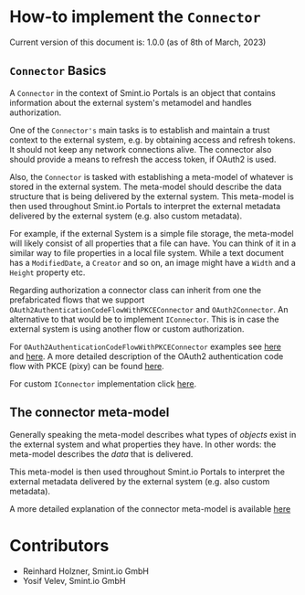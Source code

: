 How-to implement the `Connector`
================================

Current version of this document is: 1.0.0 (as of 8th of March, 2023)

## `Connector` Basics

A `Connector` in the context of Smint.io Portals is an object that contains information about the external
system's metamodel and handles authorization.

One of the `Connector's` main tasks is to establish and maintain a trust context to the external system, e.g. by
obtaining access and refresh tokens. It should not keep any network connections alive. The connector also should provide a
means to refresh the access token, if OAuth2 is used.

Also, the `Connector` is tasked with establishing a meta-model of whatever is stored in the external system. The meta-model
should describe the data structure that is being delivered by the external system. This meta-model is then used throughout 
Smint.io Portals to interpret the external metadata delivered by the external system (e.g. also custom metadata).

For example, if the external System is a simple file storage, the meta-model will likely
consist of all properties that a file can have. You can think of it in a similar way to file properties in a local file
system. While a text document has a `ModifiedDate`, a `Creator` and so on, an image might have a `Width` and a
`Height` property etc.

Regarding authorization a connector class can inherit from one the prefabricated flows that we support `OAuth2AuthenticationCodeFlowWithPKCEConnector` and `OAuth2Connector`.
An alternative to that would be to implement `IConnector`. This is in case the external system is using another flow or custom authorization.

For `OAuth2AuthenticationCodeFlowWithPKCEConnector` examples see [here](Connectors/Connector-Picturepark/PictureparkConnector.cs) and [here](Connectors/Connector-SharePoint/SharepointConnector.cs).
A more detailed description of the OAuth2 authentication code flow with PKCE (pixy) can be found [here](Connectors/Connector-SharePoint/README.md#authentication-process).

For custom `IConnector` implementation click [here](Connectors/Connector-HelloWorld/HelloWorldConnector.cs).

## The connector meta-model

Generally speaking the meta-model describes what types of *objects* exist in the external system and what properties they have. In other words: the meta-model describes the _data_ that is delivered. 

This meta-model is then used throughout Smint.io Portals to interpret the external metadata delivered by the external system (e.g. also custom metadata).

A more detailed explanation of the connector meta-model is available [here](Connectors/Connector-SharePoint/README.md#meta-model-structure)

Contributors
============

- Reinhard Holzner, Smint.io GmbH
- Yosif Velev, Smint.io GmbH